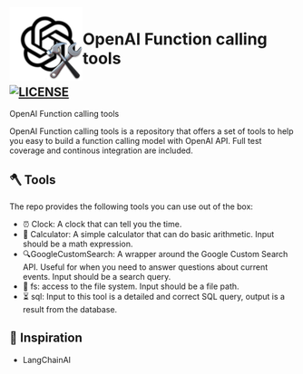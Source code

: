<img height="129" align="left" src="assets/logo.png" alt="Logo">

# OpenAI Function calling tools

[![LICENSE](https://img.shields.io/github/license/JohannLai/openai-function-calling-tools)](https://github.com/JohannLai/openai-function-calling-tools/blob/main/LICENSE)
---

OpenAI Function calling tools

OpenAI Function calling tools is a repository that offers a set of tools to help you easy to build a function calling model with OpenAI API. Full test coverage and continous integration are included.

## 🪓 Tools
The repo provides the following tools you can use out of the box:
- ⏰ Clock: A clock that can tell you the time.
- 🧮 Calculator: A simple calculator that can do basic arithmetic. Input should be a math expression.
- 🔍GoogleCustomSearch: A wrapper around the Google Custom Search API. Useful for when you need to answer questions about current events. Input should be a search query.
- 📁 fs: access to the file system. Input should be a file path.
- ⏳ sql: Input to this tool is a detailed and correct SQL query, output is a result from the database.


## 🌟 Inspiration
- LangChainAI
